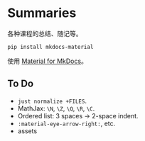 # Summaries

各种课程的总结、随记等。

```shell
pip install mkdocs-material
```

使用 [Material for MkDocs](https://squidfunk.github.io/mkdocs-material/)。

## To Do

- `just normalize +FILES`.
- MathJax: `\N`, `\Z`, `\Q`, `\R`, `\C`.
- Ordered list: 3 spaces → 2-space indent.
- `:material-eye-arrow-right:`, etc.
- assets
